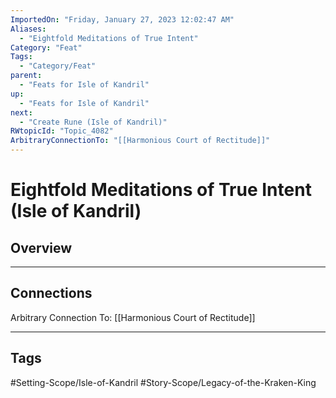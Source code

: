 ```yaml
---
ImportedOn: "Friday, January 27, 2023 12:02:47 AM"
Aliases:
  - "Eightfold Meditations of True Intent"
Category: "Feat"
Tags:
  - "Category/Feat"
parent:
  - "Feats for Isle of Kandril"
up:
  - "Feats for Isle of Kandril"
next:
  - "Create Rune (Isle of Kandril)"
RWtopicId: "Topic_4082"
ArbitraryConnectionTo: "[[Harmonious Court of Rectitude]]"
---
```

# Eightfold Meditations of True Intent (Isle of Kandril)
## Overview
---
## Connections
Arbitrary Connection To: [[Harmonious Court of Rectitude]]


---
## Tags
#Setting-Scope/Isle-of-Kandril #Story-Scope/Legacy-of-the-Kraken-King


